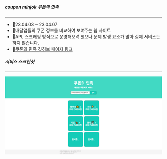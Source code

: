 ##### _coupon minjok 쿠폰의 민족_
***
- 📅23.04.03 ~ 23.04.07
- 🛵배달앱들의 쿠폰 정보를 비교하여 보여주는 웹 사이트
- 📌API, 스크래핑 방식으로 운영해보려 했으나 문제 발생 요소가 많아 실제 서비스는 하지 않습니다.
- 🔗[쿠폰의 민족 깃허브 페이지 링크](https://jaehyundev.github.io/couponminjok/)
##### _서비스 스크린샷_
***
![](/Screenshot.png)
